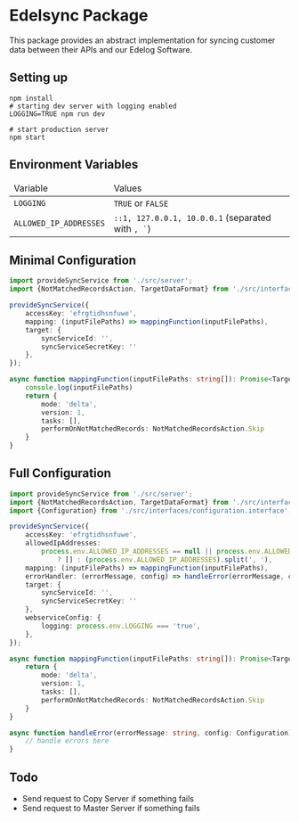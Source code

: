 # Edelsync Package

This package provides an abstract implementation for syncing customer data between their APIs and our Edelog Software.

## Setting up

```shell script
npm install
# starting dev server with logging enabled
LOGGING=TRUE npm run dev 

# start production server
npm start
```

## Environment Variables

<table>
    <thead>
        <td>Variable</td>
        <td>Values</td>
    </thead>
    <tr>
        <td><code>LOGGING</code></td>
        <td><code>TRUE</code> or <code>FALSE</code></td>
    </tr>
    <tr>
        <td><code>ALLOWED_IP_ADDRESSES</code></td>
        <td><code>::1, 127.0.0.1, 10.0.0.1</code> (separated with <code>, `</code>) </td>
    </tr>
</table>

## Minimal Configuration
```ts
import provideSyncService from './src/server';
import {NotMatchedRecordsAction, TargetDataFormat} from './src/interfaces/schema.interface';

provideSyncService({
    accessKey: 'efrgtidhsnfuwe',
    mapping: (inputFilePaths) => mappingFunction(inputFilePaths),
    target: {
        syncServiceId: '',
        syncServiceSecretKey: ''
    },
});

async function mappingFunction(inputFilePaths: string[]): Promise<TargetDataFormat> {
    console.log(inputFilePaths)
    return {
        mode: 'delta',
        version: 1,
        tasks: [],
        performOnNotMatchedRecords: NotMatchedRecordsAction.Skip
    }
}

```


## Full Configuration

```ts
import provideSyncService from './src/server';
import {NotMatchedRecordsAction, TargetDataFormat} from './src/interfaces/schema.interface';
import {Configuration} from './src/interfaces/configuration.interface';

provideSyncService({
    accessKey: 'efrgtidhsnfuwe',
    allowedIpAddresses:
        process.env.ALLOWED_IP_ADDRESSES == null || process.env.ALLOWED_IP_ADDRESSES === ''
            ? [] : (process.env.ALLOWED_IP_ADDRESSES).split(', '),
    mapping: (inputFilePaths) => mappingFunction(inputFilePaths),
    errorHandler: (errorMessage, config) => handleError(errorMessage, config),
    target: {
        syncServiceId: '',
        syncServiceSecretKey: ''
    },
    webserviceConfig: {
        logging: process.env.LOGGING === 'true',
    },
});

async function mappingFunction(inputFilePaths: string[]): Promise<TargetDataFormat> {
    return {
        mode: 'delta',
        version: 1,
        tasks: [],
        performOnNotMatchedRecords: NotMatchedRecordsAction.Skip
    }
}

async function handleError(errorMessage: string, config: Configuration) {
    // handle errors here
}

```

## Todo

* Send request to Copy Server if something fails
* Send request to Master Server if something fails
